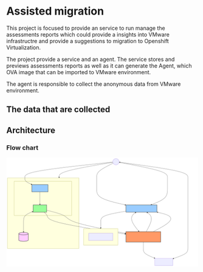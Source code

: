 # Assisted migration
This project is focused to provide an service to run manage the assessments reports
which could provide a insights into VMware infrastructre and provide a suggestions to
migration to Openshift Virtualization.

The project provide a service and an agent. The service stores and previews assessments reports
as well as it can generate the Agent, which OVA image that can be imported to VMware environment.

The agent is responsible to collect the anonymous data from VMware environment.

## The data that are collected

## Architecture

### Flow chart
![Flow Diagram](doc/img/flow.svg)
